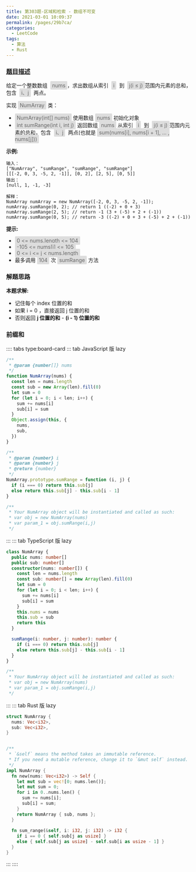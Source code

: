 ```yaml
---
title: 第303题-区域和检索 - 数组不可变
date: 2021-03-01 10:09:37
permalink: /pages/29b7ca/
categories:
  - LeetCode
tags:
  - 算法
  - Rust
---
```


### [题目描述](https://leetcode-cn.com/problems/range-sum-query-immutable/)

给定一个整数数组  <span style="background: #ddd; color: #666; padding: 3px 5px; border-radius: 2px;">nums</span>，求出数组从索引  <span style="background: #ddd; color: #666; padding: 3px 5px; border-radius: 2px;">i</span>  到  <span style="background: #ddd; color: #666; padding: 3px 5px; border-radius: 2px;">j(i ≤ j)</span>范围内元素的总和，包含  <span style="background: #ddd; color: #666; padding: 3px 5px; border-radius: 2px;">i、j</span>  两点。

实现 <span style="background: #ddd; color: #666; padding: 3px 5px; border-radius: 2px;">NumArray</span> 类：

- <span style="background: #ddd; color: #666; padding: 3px 5px; border-radius: 2px;">NumArray(int[] nums)</span> 使用数组 <span style="background: #ddd; color: #666; padding: 3px 5px; border-radius: 2px;">nums</span> 初始化对象
- <span style="background: #ddd; color: #666; padding: 3px 5px; border-radius: 2px;">int sumRange(int i, int j)</span> 返回数组 <span style="background: #ddd; color: #666; padding: 3px 5px; border-radius: 2px;">nums</span> 从索引  <span style="background: #ddd; color: #666; padding: 3px 5px; border-radius: 2px;">i</span>  到  <span style="background: #ddd; color: #666; padding: 3px 5px; border-radius: 2px;">j(i ≤ j)</span>范围内元素的总和，包含  <span style="background: #ddd; color: #666; padding: 3px 5px; border-radius: 2px;">i、j</span>  两点(也就是 <span style="background: #ddd; color: #666; padding: 3px 5px; border-radius: 2px;">sum(nums[i], nums[i + 1], ... , nums[j]))</span>

<!-- more -->

**示例:**

```
输入：
["NumArray", "sumRange", "sumRange", "sumRange"]
[[[-2, 0, 3, -5, 2, -1]], [0, 2], [2, 5], [0, 5]]
输出：
[null, 1, -1, -3]

解释：
NumArray numArray = new NumArray([-2, 0, 3, -5, 2, -1]);
numArray.sumRange(0, 2); // return 1 ((-2) + 0 + 3)
numArray.sumRange(2, 5); // return -1 (3 + (-5) + 2 + (-1))
numArray.sumRange(0, 5); // return -3 ((-2) + 0 + 3 + (-5) + 2 + (-1))
```

**提示:**

- <span style="background: #ddd; color: #666; padding: 3px 5px; border-radius: 2px;">0 <= nums.length <= 104</span>
- <span style="background: #ddd; color: #666; padding: 3px 5px; border-radius: 2px;">-105 <= nums[i] <= 105</span>
- <span style="background: #ddd; color: #666; padding: 3px 5px; border-radius: 2px;">0 <= i <= j < nums.length</span>
- 最多调用 <span style="background: #ddd; color: #666; padding: 3px 5px; border-radius: 2px;">104</span> 次 <span style="background: #ddd; color: #666; padding: 3px 5px; border-radius: 2px;">sumRange</span> 方法

### 解题思路

**本题求解:**

- 记住每个 index 位置的和
- 如果 i = 0 ，直接返回 j 位置的和
- 否则返回 **j 位置的和** - **(i - 1) 位置的和**

### 前缀和

:::: tabs type:board-card
::: tab JavaScript 版 lazy

```JavaScript
/**
 * @param {number[]} nums
 */
function NumArray(nums) {
  const len = nums.length
  const sub = new Array(len).fill(0)
  let sum = 0
  for (let i = 0; i < len; i++) {
    sum += nums[i]
    sub[i] = sum
  }
  Object.assign(this, {
    nums,
    sub,
  })
}

/**
 * @param {number} i
 * @param {number} j
 * @return {number}
 */
NumArray.prototype.sumRange = function (i, j) {
  if (i === 0) return this.sub[j]
  else return this.sub[j] - this.sub[i - 1]
}

/**
 * Your NumArray object will be instantiated and called as such:
 * var obj = new NumArray(nums)
 * var param_1 = obj.sumRange(i,j)
 */
```

:::
::: tab TypeScript 版 lazy

```TypeScript
class NumArray {
  public nums: number[]
  public sub: number[]
  constructor(nums: number[]) {
    const len = nums.length
    const sub: number[] = new Array(len).fill(0)
    let sum = 0
    for (let i = 0; i < len; i++) {
      sum += nums[i]
      sub[i] = sum
    }
    this.nums = nums
    this.sub = sub
    return this
  }

  sumRange(i: number, j: number): number {
    if (i === 0) return this.sub[j]
    else return this.sub[j] - this.sub[i - 1]
  }
}

/**
 * Your NumArray object will be instantiated and called as such:
 * var obj = new NumArray(nums)
 * var param_1 = obj.sumRange(i,j)
 */
```

:::
::: tab Rust 版 lazy

```Rust
struct NumArray {
  nums: Vec<i32>,
  sub: Vec<i32>,
}


/**
 * `&self` means the method takes an immutable reference.
 * If you need a mutable reference, change it to `&mut self` instead.
 */
impl NumArray {
  fn new(nums: Vec<i32>) -> Self {
    let mut sub = vec![0; nums.len()];
    let mut sum = 0;
    for i in 0..nums.len() {
      sum += nums[i];
      sub[i] = sum;
    }
    return NumArray { sub, nums };
  }
  
  fn sum_range(&self, i: i32, j: i32) -> i32 {
    if i == 0 { self.sub[j as usize] } 
    else { self.sub[j as usize] - self.sub[i as usize - 1] }
  }
}
```

:::
::::
